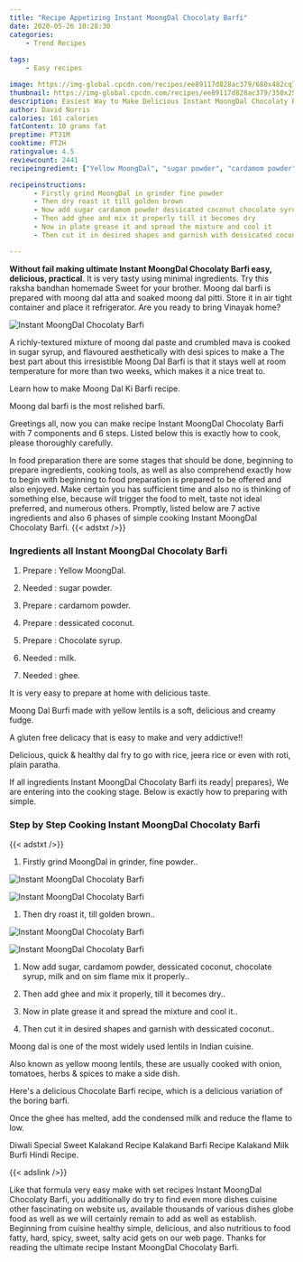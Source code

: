 ```yaml
---
title: "Recipe Appetizing Instant MoongDal Chocolaty Barfi"
date: 2020-05-26 10:28:30
categories:
    - Trend Recipes
    
tags:
    - Easy recipes

image: https://img-global.cpcdn.com/recipes/ee89117d828ac379/680x482cq70/instant-moongdal-chocolaty-barfi-recipe-main-photo.jpg
thumbnail: https://img-global.cpcdn.com/recipes/ee89117d828ac379/350x250cq70/instant-moongdal-chocolaty-barfi-recipe-main-photo.jpg
description: Easiest Way to Make Delicious Instant MoongDal Chocolaty Barfi with 7 ingredients and 6 stages of easy cooking.
author: David Norris
calories: 161 calories
fatContent: 10 grams fat
preptime: PT31M
cooktime: PT2H
ratingvalue: 4.5
reviewcount: 2441
recipeingredient: ["Yellow MoongDal", "sugar powder", "cardamom powder", "dessicated coconut", "Chocolate syrup", "milk", "ghee"]

recipeinstructions: 
      - Firstly grind MoongDal in grinder fine powder 
      - Then dry roast it till golden brown 
      - Now add sugar cardamom powder dessicated coconut chocolate syrup milk and on sim flame mix it properly 
      - Then add ghee and mix it properly till it becomes dry 
      - Now in plate grease it and spread the mixture and cool it 
      - Then cut it in desired shapes and garnish with dessicated coconut

---
```




**Without fail making ultimate Instant MoongDal Chocolaty Barfi easy, delicious, practical**. It is very tasty using minimal ingredients. Try this raksha bandhan homemade Sweet for your brother. Moong dal barfi is prepared with moong dal atta and soaked moong dal pitti. Store it in air tight container and place it refrigerator. Are you ready to bring Vinayak home?


![Instant MoongDal Chocolaty Barfi](https://img-global.cpcdn.com/recipes/ee89117d828ac379/680x482cq70/instant-moongdal-chocolaty-barfi-recipe-main-photo.jpg "Instant MoongDal Chocolaty Barfi")



A richly-textured mixture of moong dal paste and crumbled mava is cooked in sugar syrup, and flavoured aesthetically with desi spices to make a The best part about this irresistible Moong Dal Barfi is that it stays well at room temperature for more than two weeks, which makes it a nice treat to.

Learn how to make Moong Dal Ki Barfi recipe.

Moong dal barfi is the most relished barfi.


Greetings all, now you can make recipe Instant MoongDal Chocolaty Barfi with 7 components and 6 steps. Listed below this is exactly how to cook, please thoroughly carefully.

In food preparation there are some stages that should be done, beginning to prepare ingredients, cooking tools, as well as also comprehend exactly how to begin with beginning to food preparation is prepared to be offered and also enjoyed. Make certain you has sufficient time and also no is thinking of something else, because will trigger the food to melt, taste not ideal preferred, and numerous others. Promptly, listed below are 7 active ingredients and also 6 phases of simple cooking Instant MoongDal Chocolaty Barfi.
{{< adstxt />}}

### Ingredients all Instant MoongDal Chocolaty Barfi


1. Prepare  : Yellow MoongDal.

1. Needed  : sugar powder.

1. Prepare  : cardamom powder.

1. Prepare  : dessicated coconut.

1. Prepare  : Chocolate syrup.

1. Needed  : milk.

1. Needed  : ghee.


It is very easy to prepare at home with delicious taste.

Moong Dal Burfi made with yellow lentils is a soft, delicious and creamy fudge.

A gluten free delicacy that is easy to make and very addictive!!

Delicious, quick &amp; healthy dal fry to go with rice, jeera rice or even with roti, plain paratha.


If all ingredients Instant MoongDal Chocolaty Barfi its ready| prepares}, We are entering into the cooking stage. Below is exactly how to preparing with simple.

### Step by Step Cooking Instant MoongDal Chocolaty Barfi

{{< adstxt />}}


1. Firstly grind MoongDal in grinder, fine powder..



![Instant MoongDal Chocolaty Barfi](https://img-global.cpcdn.com/steps/65814a78f7c1c2a6/160x128cq70/instant-moongdal-chocolaty-barfi-recipe-step-1-photo.jpg" "Instant MoongDal Chocolaty Barfi")

![Instant MoongDal Chocolaty Barfi](https://img-global.cpcdn.com/steps/aa9072034b1a871e/160x128cq70/instant-moongdal-chocolaty-barfi-recipe-step-1-photo.jpg" "Instant MoongDal Chocolaty Barfi")



1. Then dry roast it, till golden brown..



![Instant MoongDal Chocolaty Barfi](https://img-global.cpcdn.com/steps/1efcbcdc2e219629/160x128cq70/instant-moongdal-chocolaty-barfi-recipe-step-2-photo.jpg" "Instant MoongDal Chocolaty Barfi")

![Instant MoongDal Chocolaty Barfi](https://img-global.cpcdn.com/steps/9c228a045e011c5b/160x128cq70/instant-moongdal-chocolaty-barfi-recipe-step-2-photo.jpg" "Instant MoongDal Chocolaty Barfi")



1. Now add sugar, cardamom powder, dessicated coconut, chocolate syrup, milk and on sim flame mix it properly..



1. Then add ghee and mix it properly, till it becomes dry..



1. Now in plate grease it and spread the mixture and cool it..



1. Then cut it in desired shapes and garnish with dessicated coconut..




Moong dal is one of the most widely used lentils in Indian cuisine.

Also known as yellow moong lentils, these are usually cooked with onion, tomatoes, herbs &amp; spices to make a side dish.

Here&#39;s a delicious Chocolate Barfi recipe, which is a delicious variation of the boring barfi.

Once the ghee has melted, add the condensed milk and reduce the flame to low.

Diwali Special Sweet Kalakand Recipe Kalakand Barfi Recipe Kalakand Milk Burfi Hindi Recipe.


{{< adslink />}}

Like that formula very easy make with set recipes Instant MoongDal Chocolaty Barfi, you additionally do try to find even more dishes cuisine other fascinating on website us, available thousands of various dishes globe food as well as we will certainly remain to add as well as establish. Beginning from cuisine healthy simple, delicious, and also nutritious to food fatty, hard, spicy, sweet, salty acid gets on our web page. Thanks for reading the ultimate recipe Instant MoongDal Chocolaty Barfi.

